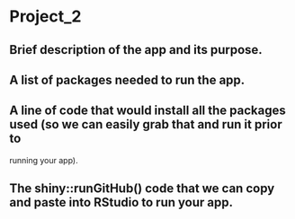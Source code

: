 # Project_2
## Brief description of the app and its purpose.
## A list of packages needed to run the app.
## A line of code that would install all the packages used (so we can easily grab that and run it prior to
running your app).
## The shiny::runGitHub() code that we can copy and paste into RStudio to run your app.
